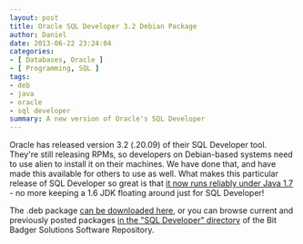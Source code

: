 ```yaml
---
layout: post
title: Oracle SQL Developer 3.2 Debian Package
author: Daniel
date: 2013-06-22 23:24:04
categories:
- [ Databases, Oracle ]
- [ Programming, SQL ]
tags:
- deb
- java
- oracle
- sql developer
summary: A new version of Oracle's SQL Developer
---
```


Oracle has released version 3.2 (.20.09) of their SQL Developer tool. They're still releasing RPMs, so developers on Debian-based systems need to use alien to install it on their machines. We have done that, and have made this available for others to use as well. What makes this particular release of SQL Developer so great is that [it now runs reliably under Java 1.7][java7] - no more keeping a 1.6 JDK floating around just for SQL Developer!

The .deb package [can be downloaded here][deb], or you can browse current and previously posted packages [in the "SQL Developer" directory][dir] of the Bit Badger Solutions Software Repository.


[java7]: //www.thatjeffsmith.com/archive/2013/06/oracle-sql-developer-and-java-7/ "Oracle SQL Developer and Java 7 &bull; That Jeff Smith"
[deb]:   //hosted.djs-consulting.com/software/sqldeveloper/sqldeveloper_3.2.20.09.87-2_all.deb "SQL Developer 3.2.20.09 Debian Package"
[dir]:   //hosted.djs-consulting.com/software/sqldeveloper/ "SQL Developer &bull; Bit Badger Solutions Linux Software Repository"
